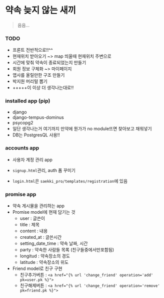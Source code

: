 # 약속 늦지 않는 새끼

> 음음...



### TODO

- 프론트 전반적으로!!^^
- 현재위치 받아오기 ~> map 띄울때 현재위치 주변으로
- 시간에 맞춰 약속이 종료되었는지 만들기
- 회원 정보 구체화 ~> 마이페이지
- 엽사를 올릴만한 구조 만들기
- 박지원 머리털 뽑기
- +++++이 이상 더 생각나는대로!!



### installed app (pip)

- django
- django-tempus-dominus
- psycopg2
- 일단 생각나는거 여기까지 만약에 뭔가가 no module뜨면 찾아보고 채워넣기
- DB는 PostgresQL 사용!!



### accounts app

- 사용자 계정 관리 app

- `signup.html`관리, auth 폼 꾸미기
- `login.html`은 `saekki_pro/templates/registration`에 있음



### promise app

- 약속 게시물을 관리하는 app
- Promise model에 현재 담기는 것
  - user : 글쓴이
  - title : 제목
  - content : 내용
  - created_at : 글쓴시간
  - setting_date_time : 약속 날짜, 시간
  - party : 약속한 사람들 목록 (친구들중에서만포함됨)
  - longitud : 약속장소의 경도
  - latitude : 약속장소의 위도
- Friend model로 친구 구현
  - 친구추가버튼 : `<a href="{% url 'change_friend' operation='add' pk=user.pk %}">`
  - 친구해제버튼 : `<a href="{% url 'change_friend' operation='remove' pk=friend.pk %}">`
